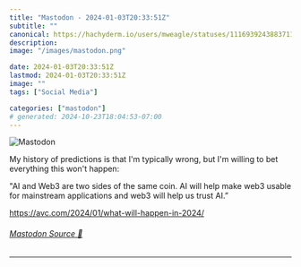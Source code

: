 ```yaml
---
title: "Mastodon - 2024-01-03T20:33:51Z"
subtitle: ""
canonical: https://hachyderm.io/users/mweagle/statuses/111693924388371130
description:
image: "/images/mastodon.png"

date: 2024-01-03T20:33:51Z
lastmod: 2024-01-03T20:33:51Z
image: ""
tags: ["Social Media"]

categories: ["mastodon"]
# generated: 2024-10-23T18:04:53-07:00
---
```

![Mastodon](/images/mastodon.png)

<p>My history of predictions is that I&#39;m typically wrong, but I&#39;m willing to bet everything this won&#39;t happen:</p><p>&quot;AI and Web3 are two sides of the same coin. AI will help make web3 usable for mainstream applications and web3 will help us trust AI.”</p><p><a href="https://avc.com/2024/01/what-will-happen-in-2024/" target="_blank" rel="nofollow noopener noreferrer" translate="no"><span class="invisible">https://</span><span class="ellipsis">avc.com/2024/01/what-will-happ</span><span class="invisible">en-in-2024/</span></a></p>


###### [Mastodon Source 🐘](https://hachyderm.io/@mweagle/111693924388371130)

___
